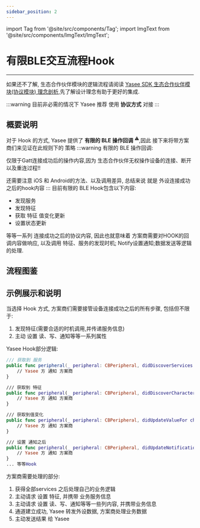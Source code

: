 ```yaml
---
sidebar_position: 2
---
```


import Tag from '@site/src/components/Tag';
import ImgText from '@site/src/components/ImgText/ImgText';


# 有限BLE交互流程Hook
---

如果还不了解, 生态合作伙伴模块的逻辑流程请阅读 [Yasee SDK 生态合作伙伴模块(协议模块) 理念剖析](yasee_third_process.md),先了解设计理念有助于更好的集成.

:::warning
目前非必需的情况下 Yasee 推荐 使用 **协议方式** 对接
:::


## 概要说明
对于 Hook 的方式, Yasee 提供了 **有限的 BLE 操作回调** <sup>⚠️</sup>,因此 接下来将带方案商们来见证在此规则下的 <Tag text="最佳实践" /> 策略
:::warning
有限的 BLE 操作回调:

仅限于Gatt连接成功后的操作内容,因为 生态合作伙伴无权操作设备的连接、断开以及重连过程!!

还需要注意 iOS 和 Android的方法、以及调用差异, 总结来说 就是 外设连接成功之后的hook内容
:::
目前有限的 BLE Hook包含以下内容:
- 发现服务
- 发现特征
- 获取 特征 值变化更新
- 设置状态更新

等等一系列 连接成功之后的协议内容, 因此也就意味着 方案商需要对HOOK的回调内容做响应, 以及调用 特征、服务的发现时机; Notify设置通知;数据发送等逻辑的处理.


## 流程图鉴
<ImgText src="/img/hook_process.png" />

## 示例展示和说明

当选择 Hook 方式, 方案商们需要接管设备连接成功之后的所有步骤, 包括但不限于:
1. 发现特征(需要合适的时机调用,并传递服务信息)
2. 主动 设置 读、写、通知等等一系列属性

Yasee Hook部分逻辑:
```swift 
/// 获取到 服务
public func peripheral(_ peripheral: CBPeripheral, didDiscoverServices error: (any Error)?) {
    // Yasee 方 通知 方案商
}

/// 获取到 特征
public func peripheral(_ peripheral: CBPeripheral, didDiscoverCharacteristicsFor service: CBService, error: (any Error)?) {
    // Yasee 方 通知 方案商
}

/// 获取到值变化
public func peripheral(_ peripheral: CBPeripheral, didUpdateValueFor characteristic: CBCharacteristic, error: (any Error)?) {
    // Yasee 方 通知 方案商
}

/// 设置 通知之后
public func peripheral(_ peripheral: CBPeripheral, didUpdateNotificationStateFor characteristic: CBCharacteristic, error: (any Error)?) {
    // Yasee 方 通知 方案商
}
... 等等Hook
```

方案商需要处理的部分:
1. 获得全部services 之后处理自己的业务逻辑
2. 主动请求 设置 特征, 并携带 业务服务信息
3. 主动请求 设置 读、写、通知等等一些列内容, 并携带业务信息
4. 通道建立成功, Yasee 转发外设数据, 方案商处理业务数据
5. 主动发送结果 给 Yasee